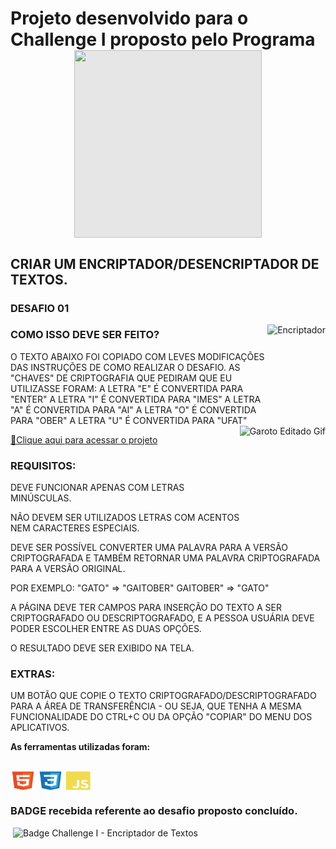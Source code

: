 ## <h1>Projeto desenvolvido para o Challenge I proposto pelo Programa <img style="display: block;-webkit-user-select: none;margin: auto;background-color: hsl(0, 0%, 90%);transition: background-color 300ms;" src="https://camo.githubusercontent.com/afa60a37c5fe26273eb9f8c09e8a61f1b066b7f1fcb17c4ef2f885f12de9b0ae/68747470733a2f2f637572736f732e616c7572612e636f6d2e62722f6173736574732f696d616765732f6365727469666963617465732f6e65772f6c6f676f2f6f7261636c652d616c7572612e706e67" width="300" height="300"></h1>
<h2>CRIAR UM ENCRIPTADOR/DESENCRIPTADOR DE TEXTOS.</h2>
<h3>DESAFIO 01</h3>
<img align="right" alt="Encriptador" height="140" src="https://i.postimg.cc/X7t1sWw2/encriptador.png"> 
<h3>COMO ISSO DEVE SER FEITO?</h3>
O TEXTO ABAIXO FOI COPIADO COM LEVES MODIFICAÇÕES DAS INSTRUÇÕES DE COMO REALIZAR O DESAFIO.
AS "CHAVES" DE CRIPTOGRAFIA QUE PEDIRAM QUE EU UTILIZASSE FORAM: A LETRA "E" É CONVERTIDA PARA "ENTER" A LETRA "I" É CONVERTIDA PARA "IMES" A LETRA "A" É CONVERTIDA PARA "AI" A LETRA "O" É CONVERTIDA PARA "OBER" A LETRA "U" É CONVERTIDA PARA "UFAT"
<img align="right" alt="Garoto Editado Gif" height="140" src="https://i.im.ge/2022/08/13/OTVoCX.icon-garoto.gif"> 

[🔗Clique aqui para acessar o projeto](https://davivieira10.github.io/encriptador/)

<h3>REQUISITOS:</h3>
DEVE FUNCIONAR APENAS COM LETRAS MINÚSCULAS.

NÃO DEVEM SER UTILIZADOS LETRAS COM ACENTOS NEM CARACTERES ESPECIAIS.

DEVE SER POSSÍVEL CONVERTER UMA PALAVRA PARA A VERSÃO CRIPTOGRAFADA E TAMBÉM RETORNAR UMA PALAVRA CRIPTOGRAFADA PARA A VERSÃO ORIGINAL.

POR EXEMPLO: "GATO" => "GAITOBER" GAITOBER" => "GATO"

A PÁGINA DEVE TER CAMPOS PARA INSERÇÃO DO TEXTO A SER CRIPTOGRAFADO OU DESCRIPTOGRAFADO, E A PESSOA USUÁRIA DEVE PODER ESCOLHER ENTRE AS DUAS OPÇÕES.

O RESULTADO DEVE SER EXIBIDO NA TELA.

<h3>EXTRAS:</h3>
UM BOTÃO QUE COPIE O TEXTO CRIPTOGRAFADO/DESCRIPTOGRAFADO PARA A ÁREA DE TRANSFERÊNCIA - OU SEJA, QUE TENHA A MESMA FUNCIONALIDADE DO CTRL+C OU DA OPÇÃO "COPIAR" DO MENU DOS APLICATIVOS.

<b>As ferramentas utilizadas foram:</b>
<div style="display: inline_block"><br>
  <img align="center" alt="Davi-HTML" height="30" width="40" src="https://raw.githubusercontent.com/devicons/devicon/master/icons/html5/html5-original.svg">
  <img align="center" alt="Davi-CSS" height="30" width="40" src="https://raw.githubusercontent.com/devicons/devicon/master/icons/css3/css3-original.svg">
  <img align="center" alt="Davi-Js" height="30" width="40" src="https://raw.githubusercontent.com/devicons/devicon/master/icons/javascript/javascript-plain.svg">
</div>

<h3>BADGE recebida referente ao desafio proposto concluído.</h3>
<img align="right" alt="Badge Challenge I - Encriptador de Textos" width= "500" height="500" src="https://i.postimg.cc/76f32KwK/Programa-ONE-Badge-desafio-conclu-do-Challenge-I-Encriptador-de-Textos.png"></h3>



